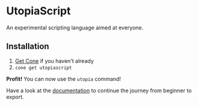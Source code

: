 # UtopiaScript

An experimental scripting language aimed at everyone.

## Installation

1. [Get Cone](https://getcone.org/) if you haven't already
2. `cone get utopiascript`

**Profit!** You can now use the `utopia` command!

Have a look at the [documentation](https://docs.utopia.sh/) to continue the journey from beginner to export. 
